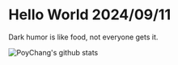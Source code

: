 # Hello World 2024/09/11

Dark humor is like food, not everyone gets it.

![PoyChang's github stats](https://github-readme-stats.vercel.app/api?username=poychang&show_icons=true&theme=dracula)

